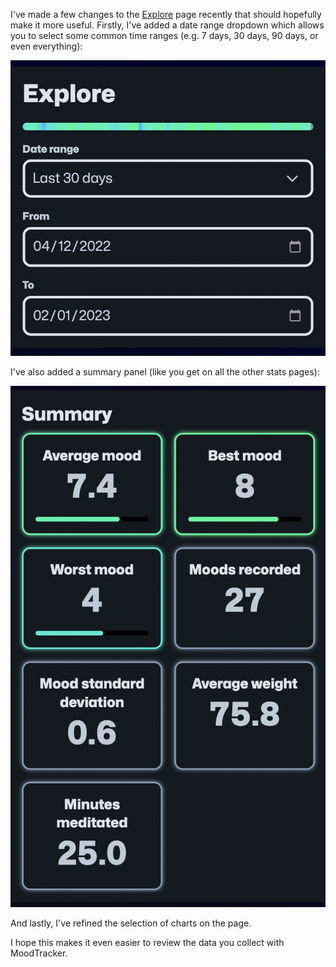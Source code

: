I've made a few changes to the [Explore](/stats/explore) page recently that should hopefully make it more useful. Firstly, I've added a date range dropdown which allows you to select some common time ranges (e.g. 7 days, 30 days, 90 days, or even everything):

![Screenshot showing the new date range select dropdown](screenshot-1.png "Screenshot showing the new date range select dropdown")

I've also added a summary panel (like you get on all the other stats pages):

![Screenshot showing the new summary panel](screenshot-2.png "Screenshot showing the new summary panel")

And lastly, I've refined the selection of charts on the page.

I hope this makes it even easier to review the data you collect with MoodTracker.
